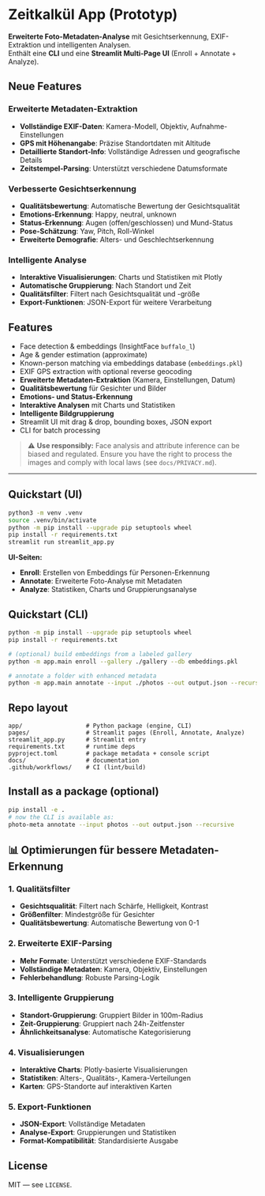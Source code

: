 
# Zeitkalkül App (Prototyp)

**Erweiterte Foto-Metadaten-Analyse** mit Gesichtserkennung, EXIF-Extraktion und intelligenten Analysen.  
Enthält eine **CLI** und eine **Streamlit Multi-Page UI** (Enroll + Annotate + Analyze).

## Neue Features

### Erweiterte Metadaten-Extraktion
- **Vollständige EXIF-Daten**: Kamera-Modell, Objektiv, Aufnahme-Einstellungen
- **GPS mit Höhenangabe**: Präzise Standortdaten mit Altitude
- **Detaillierte Standort-Info**: Vollständige Adressen und geografische Details
- **Zeitstempel-Parsing**: Unterstützt verschiedene Datumsformate

### Verbesserte Gesichtserkennung
- **Qualitätsbewertung**: Automatische Bewertung der Gesichtsqualität
- **Emotions-Erkennung**: Happy, neutral, unknown
- **Status-Erkennung**: Augen (offen/geschlossen) und Mund-Status
- **Pose-Schätzung**: Yaw, Pitch, Roll-Winkel
- **Erweiterte Demografie**: Alters- und Geschlechtserkennung

### Intelligente Analyse
- **Interaktive Visualisierungen**: Charts und Statistiken mit Plotly
- **Automatische Gruppierung**: Nach Standort und Zeit
- **Qualitätsfilter**: Filtert nach Gesichtsqualität und -größe
- **Export-Funktionen**: JSON-Export für weitere Verarbeitung

## Features
- Face detection & embeddings (InsightFace `buffalo_l`)
- Age & gender estimation (approximate)
- Known-person matching via embeddings database (`embeddings.pkl`)
- EXIF GPS extraction with optional reverse geocoding
- **Erweiterte Metadaten-Extraktion** (Kamera, Einstellungen, Datum)
- **Qualitätsbewertung** für Gesichter und Bilder
- **Emotions- und Status-Erkennung**
- **Interaktive Analysen** mit Charts und Statistiken
- **Intelligente Bildgruppierung**
- Streamlit UI mit drag & drop, bounding boxes, JSON export
- CLI for batch processing

> ⚠️ **Use responsibly:** Face analysis and attribute inference can be biased and regulated. Ensure you have the right to process the images and comply with local laws (see `docs/PRIVACY.md`).

---

## Quickstart (UI)
```bash
python3 -m venv .venv
source .venv/bin/activate
python -m pip install --upgrade pip setuptools wheel
pip install -r requirements.txt
streamlit run streamlit_app.py
```

**UI-Seiten:**
- **Enroll**: Erstellen von Embeddings für Personen-Erkennung
- **Annotate**: Erweiterte Foto-Analyse mit Metadaten
- **Analyze**: Statistiken, Charts und Gruppierungsanalyse

## Quickstart (CLI)
```bash
python -m pip install --upgrade pip setuptools wheel
pip install -r requirements.txt

# (optional) build embeddings from a labeled gallery
python -m app.main enroll --gallery ./gallery --db embeddings.pkl

# annotate a folder with enhanced metadata
python -m app.main annotate --input ./photos --out output.json --recursive --reverse-geocode
```

## Repo layout
```
app/                  # Python package (engine, CLI)
pages/                # Streamlit pages (Enroll, Annotate, Analyze)
streamlit_app.py      # Streamlit entry
requirements.txt      # runtime deps
pyproject.toml        # package metadata + console script
docs/                 # documentation
.github/workflows/    # CI (lint/build)
```

## Install as a package (optional)
```bash
pip install -e .
# now the CLI is available as:
photo-meta annotate --input photos --out output.json --recursive
```

## 📊 Optimierungen für bessere Metadaten-Erkennung

### 1. Qualitätsfilter
- **Gesichtsqualität**: Filtert nach Schärfe, Helligkeit, Kontrast
- **Größenfilter**: Mindestgröße für Gesichter
- **Qualitätsbewertung**: Automatische Bewertung von 0-1

### 2. Erweiterte EXIF-Parsing
- **Mehr Formate**: Unterstützt verschiedene EXIF-Standards
- **Vollständige Metadaten**: Kamera, Objektiv, Einstellungen
- **Fehlerbehandlung**: Robuste Parsing-Logik

### 3. Intelligente Gruppierung
- **Standort-Gruppierung**: Gruppiert Bilder in 100m-Radius
- **Zeit-Gruppierung**: Gruppiert nach 24h-Zeitfenster
- **Ähnlichkeitsanalyse**: Automatische Kategorisierung

### 4. Visualisierungen
- **Interaktive Charts**: Plotly-basierte Visualisierungen
- **Statistiken**: Alters-, Qualitäts-, Kamera-Verteilungen
- **Karten**: GPS-Standorte auf interaktiven Karten

### 5. Export-Funktionen
- **JSON-Export**: Vollständige Metadaten
- **Analyse-Export**: Gruppierungen und Statistiken
- **Format-Kompatibilität**: Standardisierte Ausgabe

## License
MIT — see `LICENSE`.
